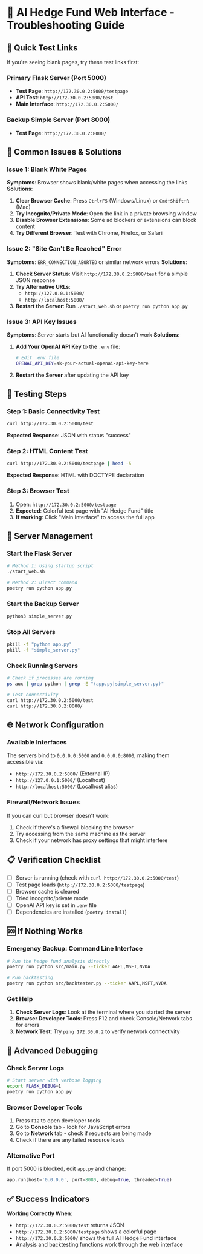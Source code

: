 # 🔧 AI Hedge Fund Web Interface - Troubleshooting Guide

## 🎯 Quick Test Links

If you're seeing blank pages, try these test links first:

### Primary Flask Server (Port 5000)
- **Test Page**: `http://172.30.0.2:5000/testpage`
- **API Test**: `http://172.30.0.2:5000/test`
- **Main Interface**: `http://172.30.0.2:5000/`

### Backup Simple Server (Port 8000)
- **Test Page**: `http://172.30.0.2:8000/`

## 🚨 Common Issues & Solutions

### Issue 1: Blank White Pages
**Symptoms**: Browser shows blank/white pages when accessing the links
**Solutions**:
1. **Clear Browser Cache**: Press `Ctrl+F5` (Windows/Linux) or `Cmd+Shift+R` (Mac)
2. **Try Incognito/Private Mode**: Open the link in a private browsing window
3. **Disable Browser Extensions**: Some ad blockers or extensions can block content
4. **Try Different Browser**: Test with Chrome, Firefox, or Safari

### Issue 2: "Site Can't Be Reached" Error
**Symptoms**: `ERR_CONNECTION_ABORTED` or similar network errors
**Solutions**:
1. **Check Server Status**: Visit `http://172.30.0.2:5000/test` for a simple JSON response
2. **Try Alternative URLs**:
   - `http://127.0.0.1:5000/`
   - `http://localhost:5000/`
3. **Restart the Server**: Run `./start_web.sh` or `poetry run python app.py`

### Issue 3: API Key Issues
**Symptoms**: Server starts but AI functionality doesn't work
**Solutions**:
1. **Add Your OpenAI API Key** to the `.env` file:
   ```bash
   # Edit .env file
   OPENAI_API_KEY=sk-your-actual-openai-api-key-here
   ```
2. **Restart the Server** after updating the API key

## 🧪 Testing Steps

### Step 1: Basic Connectivity Test
```bash
curl http://172.30.0.2:5000/test
```
**Expected Response**: JSON with status "success"

### Step 2: HTML Content Test
```bash
curl http://172.30.0.2:5000/testpage | head -5
```
**Expected Response**: HTML with DOCTYPE declaration

### Step 3: Browser Test
1. Open: `http://172.30.0.2:5000/testpage`
2. **Expected**: Colorful test page with "AI Hedge Fund" title
3. **If working**: Click "Main Interface" to access the full app

## 🔄 Server Management

### Start the Flask Server
```bash
# Method 1: Using startup script
./start_web.sh

# Method 2: Direct command
poetry run python app.py
```

### Start the Backup Server
```bash
python3 simple_server.py
```

### Stop All Servers
```bash
pkill -f "python app.py"
pkill -f "simple_server.py"
```

### Check Running Servers
```bash
# Check if processes are running
ps aux | grep python | grep -E "(app.py|simple_server.py)"

# Test connectivity
curl http://172.30.0.2:5000/test
curl http://172.30.0.2:8000/
```

## 🌐 Network Configuration

### Available Interfaces
The servers bind to `0.0.0.0:5000` and `0.0.0.0:8000`, making them accessible via:
- `http://172.30.0.2:5000/` (External IP)
- `http://127.0.0.1:5000/` (Localhost)
- `http://localhost:5000/` (Localhost alias)

### Firewall/Network Issues
If you can curl but browser doesn't work:
1. Check if there's a firewall blocking the browser
2. Try accessing from the same machine as the server
3. Check if your network has proxy settings that might interfere

## 📋 Verification Checklist

- [ ] Server is running (check with `curl http://172.30.0.2:5000/test`)
- [ ] Test page loads (`http://172.30.0.2:5000/testpage`)
- [ ] Browser cache is cleared
- [ ] Tried incognito/private mode
- [ ] OpenAI API key is set in `.env` file
- [ ] Dependencies are installed (`poetry install`)

## 🆘 If Nothing Works

### Emergency Backup: Command Line Interface
```bash
# Run the hedge fund analysis directly
poetry run python src/main.py --ticker AAPL,MSFT,NVDA

# Run backtesting
poetry run python src/backtester.py --ticker AAPL,MSFT,NVDA
```

### Get Help
1. **Check Server Logs**: Look at the terminal where you started the server
2. **Browser Developer Tools**: Press F12 and check Console/Network tabs for errors
3. **Network Test**: Try `ping 172.30.0.2` to verify network connectivity

## 🔧 Advanced Debugging

### Check Server Logs
```bash
# Start server with verbose logging
export FLASK_DEBUG=1
poetry run python app.py
```

### Browser Developer Tools
1. Press `F12` to open developer tools
2. Go to **Console** tab - look for JavaScript errors
3. Go to **Network** tab - check if requests are being made
4. Check if there are any failed resource loads

### Alternative Port
If port 5000 is blocked, edit `app.py` and change:
```python
app.run(host='0.0.0.0', port=8080, debug=True, threaded=True)
```

## ✅ Success Indicators

**Working Correctly When**:
- `http://172.30.0.2:5000/test` returns JSON
- `http://172.30.0.2:5000/testpage` shows a colorful page
- `http://172.30.0.2:5000/` shows the full AI Hedge Fund interface
- Analysis and backtesting functions work through the web interface